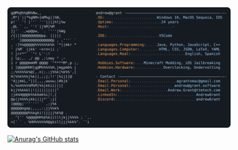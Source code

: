 <a href="https://github.com/brunopagliarini/brunopagliarini">
  <picture>
    <source media=srcset="https://raw.githubusercontent.com/brunopagliarini/brunopagliarini/main/readme.svg">
        <img alt="Bruno Pagliarini's GitHub Profile README" src="https://raw.githubusercontent.com/brunopagliarini/brunopagliarini/main/readme.svg">
  </picture>
</a>

[![Anurag's GitHub stats](https://github-readme-stats.vercel.app/api?username=brunopagliarini&hide_border=true&show_icons=true)](https://github.com/anuraghazra/github-readme-stats)
